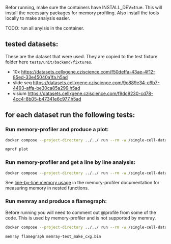 Befor running, make sure the containers have INSTALL_DEV=true. This will install the necessary packages for memory profiling. Also install the tools locally to make analysis easier.

TODO: run all anylsis in the container.

## tested datasets:

These are the dataset that were used. They are copied to the test fixture folder here `tests/unit/backend/fixtures`.

- 10x https://datasets.cellxgene.cziscience.com/f50deffa-43ae-4f12-85ed-33e45040a1fa.h5ad
- slide seq https://datasets.cellxgene.cziscience.com/9c889e34-c6b7-4493-affa-be30ca85a299.h5ad
- visium https://datasets.cellxgene.cziscience.com/f9dc9230-cd78-4cc4-8b05-b47341e6c977.h5ad

## for each dataset run the following tests:

### Run memory-profiler and produce a plot:

```bash
docker compose --project-directory ../../ run --rm -w /single-cell-data-portal processing mprof run ./tests/memory/processing/test_process_cxg.py
```

```bash
mprof plot
```

### Run memory-profiler and get a line by line analysis:

```bash
docker compose --project-directory ../../ run --rm -w /single-cell-data-portal processing python -m memory_profiler ./tests/memory/processing/test_process_cxg.py
```

See [line-by-line memory usage](https://github.com/pythonprofilers/memory_profiler?tab=readme-ov-file#line-by-line-memory-usage) in the memory-profiler documentation for measuring memory in nested functions.

### Run memray and produce a flamegraph:

Before running you will need to comment out @profile from some of the code. This is used by memory-profiler and is not supported by memray.

```bash
docker compose --project-directory ../../ run --rm -w /single-cell-data-portal processing memray run -o memray-test_make_cxg.bin -m tests.memory.processing.test_process_cxg
```

```bash
memray flamegraph memray-test_make_cxg.bin
```
